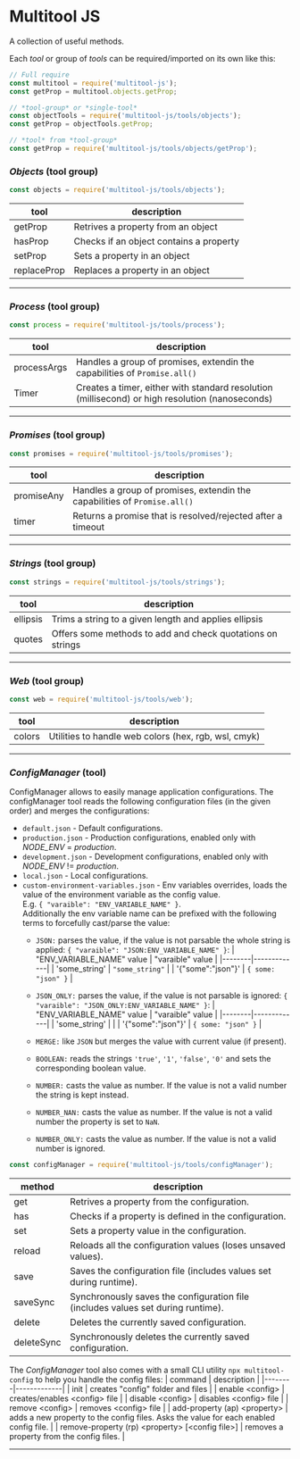 # Multitool JS
A collection of useful methods.

Each *tool* or group of *tools* can be required/imported on its own like this:
```js
// Full require
const multitool = require('multitool-js');
const getProp = multitool.objects.getProp;
```
```js
// *tool-group* or *single-tool*
const objectTools = require('multitool-js/tools/objects');
const getProp = objectTools.getProp;
```
```js
// *tool* from *tool-group*
const getProp = require('multitool-js/tools/objects/getProp');
```

### *Objects* (tool group)
```js 
const objects = require('multitool-js/tools/objects');
```
| tool | description |
|--------|-------------| 
| getProp | Retrives a property from an object | 
| hasProp | Checks if an object contains a property | 
| setProp | Sets a property in an object | 
| replaceProp | Replaces a property in an object | 
---

### *Process* (tool group)
```js 
const process = require('multitool-js/tools/process');
```
| tool | description |
|--------|-------------| 
| processArgs | Handles a group of promises, extendin the capabilities of ``Promise.all()`` | 
| Timer | Creates a timer, either with standard resolution (millisecond) or high resolution (nanoseconds) | 
---

### *Promises* (tool group)
```js 
const promises = require('multitool-js/tools/promises');
```
| tool | description |
|--------|-------------| 
| promiseAny | Handles a group of promises, extendin the capabilities of ``Promise.all()`` | 
| timer | Returns a promise that is resolved/rejected after a timeout |
---

### *Strings* (tool group)
```js 
const strings = require('multitool-js/tools/strings');
```
| tool | description |
|--------|-------------| 
| ellipsis | Trims a string to a given length and applies ellipsis | 
| quotes | Offers some methods to add and check quotations on strings |
---

### *Web* (tool group)
```js 
const web = require('multitool-js/tools/web');
```
| tool | description |
|--------|-------------| 
| colors | Utilities to handle web colors (hex, rgb, wsl, cmyk) | 
---

### *ConfigManager* (tool)
ConfigManager allows to easily manage application configurations.
The configManager tool reads the following configuration files (in the given order) and merges the configurations:
- `default.json` - Default configurations.
- `production.json` - Production configurations, enabled only with *NODE_ENV* = *production*.
- `development.json` - Development configurations, enabled only with *NODE_ENV* != *production*.
- `local.json` - Local configurations.
- `custom-environment-variables.json` - Env variables overrides, loads the value of the environment variable as the config value.   
  E.g. `{ "varaible": "ENV_VARIABLE_NAME" }`.   
  Additionally the env variable name can be prefixed with the following terms to forcefully cast/parse the value:
  - `JSON:` parses the value, if the value is not parsable the whole string is applied:
    `{ "varaible": "JSON:ENV_VARIABLE_NAME" }`:
    | "ENV_VARIABLE_NAME" value | "varaible" value |
    |--------|-------------| 
    | 'some_string' | `"some_string"` | 
    | '{"some":"json"}' | `{ some: "json" }` |

  - `JSON_ONLY:` parses the value, if the value is not parsable is ignored:
    `{ "varaible": "JSON_ONLY:ENV_VARIABLE_NAME" }`:
    | "ENV_VARIABLE_NAME" value | "varaible" value |
    |--------|-------------| 
    | 'some_string' |  | 
    | '{"some":"json"}' | `{ some: "json" }` |

  - `MERGE:` like `JSON` but merges the value with current value (if present).

  - `BOOLEAN:` reads the strings `'true'`, `'1'`, `'false'`, `'0'` and sets the corresponding boolean value.

  - `NUMBER:` casts the value as number. If the value is not a valid number the string is kept instead.

  - `NUMBER_NAN:` casts the value as number. If the value is not a valid number the property is set to `NaN`.

  - `NUMBER_ONLY:` casts the value as number. If the value is not a valid number is ignored.

```js 
const configManager = require('multitool-js/tools/configManager');
```
| method | description |
|--------|-------------| 
| get | Retrives a property from the configuration. | 
| has | Checks if a property is defined in the configuration. |
| set | Sets a property value in the configuration. |
| reload | Reloads all the configuration values (loses unsaved values). |
| save | Saves the configuration file (includes values set during runtime). |
| saveSync | Synchronously saves the configuration file (includes values set during runtime). |
| delete | Deletes the currently saved configuration. |
| deleteSync | Synchronously deletes the currently saved configuration. |

The _ConfigManager_ tool also comes with a small CLI utility `npx multitool-config` to help you handle the config files:
| command | description |
|--------|-------------| 
| init | creates "config" folder and files |
| enable \<config> | creates/enables \<config> file |
| disable \<config> | disables \<config> file |
| remove \<config> | removes \<config> file |
| add-property (ap) \<property> | adds a new property to the config files. Asks the value for each enabled config file. |
| remove-property (rp) \<property> [\<config file>] | removes a property from the config files. |

---

